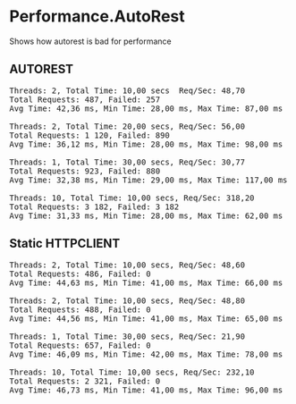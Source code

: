 # Performance.AutoRest
Shows how autorest is bad for performance

## AUTOREST
<pre>
Threads: 2, Total Time: 10,00 secs  Req/Sec: 48,70 
Total Requests: 487, Failed: 257 
Avg Time: 42,36 ms, Min Time: 28,00 ms, Max Time: 87,00 ms 

Threads: 2, Total Time: 20,00 secs, Req/Sec: 56,00 
Total Requests: 1 120, Failed: 890 
Avg Time: 36,12 ms, Min Time: 28,00 ms, Max Time: 98,00 ms 

Threads: 1, Total Time: 30,00 secs, Req/Sec: 30,77
Total Requests: 923, Failed: 880 
Avg Time: 32,38 ms, Min Time: 29,00 ms, Max Time: 117,00 ms 

Threads: 10, Total Time: 10,00 secs, Req/Sec: 318,20
Total Requests: 3 182, Failed: 3 182 
Avg Time: 31,33 ms, Min Time: 28,00 ms, Max Time: 62,00 ms
</pre>

## Static HTTPCLIENT
<pre>
Threads: 2, Total Time: 10,00 secs, Req/Sec: 48,60 
Total Requests: 486, Failed: 0 
Avg Time: 44,63 ms, Min Time: 41,00 ms, Max Time: 66,00 ms 

Threads: 2, Total Time: 10,00 secs, Req/Sec: 48,80 
Total Requests: 488, Failed: 0 
Avg Time: 44,56 ms, Min Time: 41,00 ms, Max Time: 65,00 ms 

Threads: 1, Total Time: 30,00 secs, Req/Sec: 21,90 
Total Requests: 657, Failed: 0 
Avg Time: 46,09 ms, Min Time: 42,00 ms, Max Time: 78,00 ms 

Threads: 10, Total Time: 10,00 secs, Req/Sec: 232,10 
Total Requests: 2 321, Failed: 0
Avg Time: 46,73 ms, Min Time: 41,00 ms, Max Time: 96,00 ms 
</pre>
